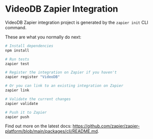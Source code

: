 # VideoDB Zapier Integration

VideoDB Zapier integration project is generated by the `zapier init` CLI command.

These are what you normally do next:

```bash
# Install dependencies
npm install

# Run tests
zapier test

# Register the integration on Zapier if you haven't
zapier register "VideoDB"

# Or you can link to an existing integration on Zapier
zapier link

# Validate the current changes
zapier validate

# Push it to Zapier
zapier push
```

Find out more on the latest docs: https://github.com/zapier/zapier-platform/blob/main/packages/cli/README.md.

